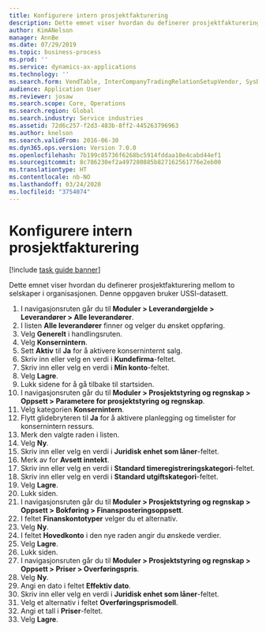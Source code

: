 ```yaml
---
title: Konfigurere intern prosjektfakturering
description: Dette emnet viser hvordan du definerer prosjektfakturering mellom to selskaper i organisasjonen.
author: KimANelson
manager: AnnBe
ms.date: 07/29/2019
ms.topic: business-process
ms.prod: ''
ms.service: dynamics-ax-applications
ms.technology: ''
ms.search.form: VendTable, InterCompanyTradingRelationSetupVendor, SysDataAreaSelectLookup, ProjParameters, ProjPosting, ProjTransferPrice
audience: Application User
ms.reviewer: josaw
ms.search.scope: Core, Operations
ms.search.region: Global
ms.search.industry: Service industries
ms.assetid: 72d6c257-f2d3-483b-8ff2-445263796963
ms.author: knelson
ms.search.validFrom: 2016-06-30
ms.dyn365.ops.version: Version 7.0.0
ms.openlocfilehash: 7b199c85736f6268bc5914fddaa10e4cabd44ef1
ms.sourcegitcommit: 8c786230ef2a497280885b827162561776e2eb00
ms.translationtype: HT
ms.contentlocale: nb-NO
ms.lasthandoff: 03/24/2020
ms.locfileid: "3754074"
---
```

# <a name="configure-intercompany-project-invoicing"></a>Konfigurere intern prosjektfakturering

[!include [task guide banner](../../includes/task-guide-banner.md)]

Dette emnet viser hvordan du definerer prosjektfakturering mellom to selskaper i organisasjonen. Denne oppgaven bruker USSI-datasett.

1. I navigasjonsruten går du til **Moduler > Leverandørgjelde > Leverandører > Alle leverandører**.
2. I listen **Alle leverandører** finner og velger du ønsket oppføring.
3. Velg **Generelt** i handlingsruten.
4. Velg **Konsernintern**.
5. Sett **Aktiv** til **Ja** for å aktivere konserninternt salg.
6. Skriv inn eller velg en verdi i **Kundefirma**-feltet.
7. Skriv inn eller velg en verdi i **Min konto**-feltet.
8. Velg **Lagre**.
9. Lukk sidene for å gå tilbake til startsiden.
10. I navigasjonsruten går du til **Moduler > Prosjektstyring og regnskap > Oppsett > Parametere for prosjektstyring og regnskap**.
11. Velg kategorien **Konsernintern**.
12. Flytt glidebryteren til **Ja** for å aktivere planlegging og timelister for konsernintern ressurs.
13. Merk den valgte raden i listen.
14. Velg **Ny**.
15. Skriv inn eller velg en verdi i **Juridisk enhet som låner**-feltet.
16. Merk av for **Avsett inntekt**.
17. Skriv inn eller velg en verdi i **Standard timeregistreringskategori**-feltet.
18. Skriv inn eller velg en verdi i **Standard utgiftskategori**-feltet.
19. Velg **Lagre**.
20. Lukk siden.
21. I navigasjonsruten går du til **Moduler > Prosjektstyring og regnskap > Oppsett > Bokføring > Finansposteringsoppsett**.
22. I feltet **Finanskontotyper** velger du et alternativ.
23. Velg **Ny**.
24. I feltet **Hovedkonto** i den nye raden angir du ønskede verdier.
25. Velg **Lagre**.
26. Lukk siden.
27. I navigasjonsruten går du til **Moduler > Prosjektstyring og regnskap > Oppsett > Priser > Overføringspris**.
28. Velg **Ny**.
29. Angi en dato i feltet **Effektiv dato**.
30. Skriv inn eller velg en verdi i **Juridisk enhet som låner**-feltet.
31. Velg et alternativ i feltet **Overføringsprismodell**.
32. Angi et tall i **Priser**-feltet.
33. Velg **Lagre**.

